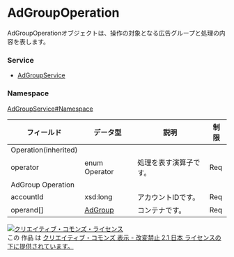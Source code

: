 # AdGroupOperation
AdGroupOperationオブジェクトは、操作の対象となる広告グループと処理の内容を表します。
### Service
+ [AdGroupService](../../services/AdGroupService.md)

### Namespace
[AdGroupService#Namespace](../../services/AdGroupService.md#namespace)


| フィールド | データ型 | 説明 | 制限 |
|---|---|---|---|
| Operation(inherited)||||
| operator| enum Operator| 処理を表す演算子です。| Req |
| AdGroup Operation||||
| accountId| xsd:long| アカウントIDです。| Req |
| operand[]| <a href="./AdGroup.md">AdGroup</a>| コンテナです。| Req |

<a rel="license" href="http://creativecommons.org/licenses/by-nd/2.1/jp/"><img alt="クリエイティブ・コモンズ・ライセンス" style="border-width:0" src="https://i.creativecommons.org/l/by-nd/2.1/jp/88x31.png" /></a><br />この 作品 は <a rel="license" href="http://creativecommons.org/licenses/by-nd/2.1/jp/">クリエイティブ・コモンズ 表示 - 改変禁止 2.1 日本 ライセンスの下に提供されています。</a>
